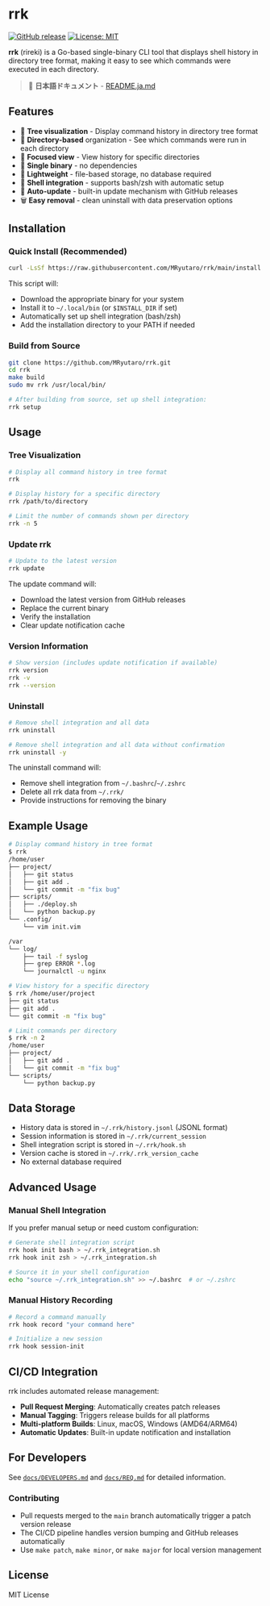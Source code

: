 # rrk

[![GitHub release](https://img.shields.io/github/release/MRyutaro/rrk.svg)](https://github.com/MRyutaro/rrk/releases)
[![License: MIT](https://img.shields.io/badge/License-MIT-yellow.svg)](https://opensource.org/licenses/MIT)

**rrk** (rireki) is a Go-based single-binary CLI tool that displays shell history in directory tree format, making it easy to see which commands were executed in each directory.

> 📖 **日本語ドキュメント** - [README.ja.md](./README.ja.md)

## Features

- 🌳 **Tree visualization** - Display command history in directory tree format
- 📁 **Directory-based** organization - See which commands were run in each directory
- 🎯 **Focused view** - View history for specific directories
- 🚀 **Single binary** - no dependencies
- 💾 **Lightweight** - file-based storage, no database required
- 🐚 **Shell integration** - supports bash/zsh with automatic setup
- 🔄 **Auto-update** - built-in update mechanism with GitHub releases
- 🗑️ **Easy removal** - clean uninstall with data preservation options

## Installation

### Quick Install (Recommended)

```bash
curl -LsSf https://raw.githubusercontent.com/MRyutaro/rrk/main/install.sh | sh
```

This script will:
- Download the appropriate binary for your system
- Install it to `~/.local/bin` (or `$INSTALL_DIR` if set)
- Automatically set up shell integration (bash/zsh)
- Add the installation directory to your PATH if needed

### Build from Source

```bash
git clone https://github.com/MRyutaro/rrk.git
cd rrk
make build
sudo mv rrk /usr/local/bin/

# After building from source, set up shell integration:
rrk setup
```

## Usage

### Tree Visualization

```bash
# Display all command history in tree format
rrk

# Display history for a specific directory
rrk /path/to/directory

# Limit the number of commands shown per directory
rrk -n 5
```

### Update rrk

```bash
# Update to the latest version
rrk update
```

The update command will:
- Download the latest version from GitHub releases
- Replace the current binary
- Verify the installation
- Clear update notification cache

### Version Information

```bash
# Show version (includes update notification if available)
rrk version
rrk -v
rrk --version
```

### Uninstall

```bash
# Remove shell integration and all data
rrk uninstall

# Remove shell integration and all data without confirmation
rrk uninstall -y
```

The uninstall command will:
- Remove shell integration from `~/.bashrc`/`~/.zshrc`
- Delete all rrk data from `~/.rrk/`
- Provide instructions for removing the binary

## Example Usage

```bash
# Display command history in tree format
$ rrk
/home/user
├── project/
│   ├── git status
│   ├── git add .
│   └── git commit -m "fix bug"
├── scripts/
│   ├── ./deploy.sh
│   └── python backup.py
└── .config/
    └── vim init.vim

/var
└── log/
    ├── tail -f syslog
    ├── grep ERROR *.log
    └── journalctl -u nginx

# View history for a specific directory
$ rrk /home/user/project
├── git status
├── git add .
└── git commit -m "fix bug"

# Limit commands per directory
$ rrk -n 2
/home/user
├── project/
│   ├── git add .
│   └── git commit -m "fix bug"
└── scripts/
    └── python backup.py
```

## Data Storage

- History data is stored in `~/.rrk/history.jsonl` (JSONL format)
- Session information is stored in `~/.rrk/current_session`
- Shell integration script is stored in `~/.rrk/hook.sh`
- Version cache is stored in `~/.rrk/.rrk_version_cache`
- No external database required

## Advanced Usage

### Manual Shell Integration

If you prefer manual setup or need custom configuration:

```bash
# Generate shell integration script
rrk hook init bash > ~/.rrk_integration.sh
rrk hook init zsh > ~/.rrk_integration.sh

# Source it in your shell configuration
echo "source ~/.rrk_integration.sh" >> ~/.bashrc  # or ~/.zshrc
```

### Manual History Recording

```bash
# Record a command manually
rrk hook record "your command here"

# Initialize a new session
rrk hook session-init
```

## CI/CD Integration

rrk includes automated release management:

- **Pull Request Merging**: Automatically creates patch releases
- **Manual Tagging**: Triggers release builds for all platforms
- **Multi-platform Builds**: Linux, macOS, Windows (AMD64/ARM64)
- **Automatic Updates**: Built-in update notification and installation

## For Developers

See [`docs/DEVELOPERS.md`](./docs/DEVELOPERS.md) and [`docs/REQ.md`](./docs/REQ.md) for detailed information.

### Contributing

- Pull requests merged to the `main` branch automatically trigger a patch version release
- The CI/CD pipeline handles version bumping and GitHub releases automatically
- Use `make patch`, `make minor`, or `make major` for local version management

## License

MIT License